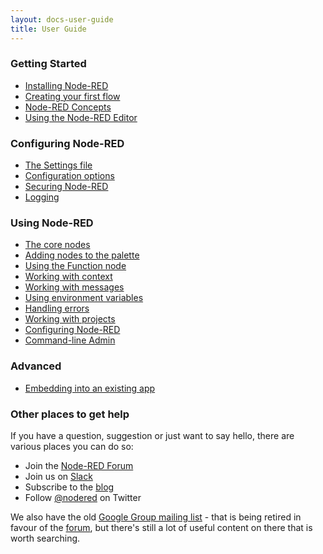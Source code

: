 ```yaml
---
layout: docs-user-guide
title: User Guide
---
```


### Getting Started

 - [Installing Node-RED](/docs/getting-started)
 - [Creating your first flow](/docs/tutorials/first-flow)
 - [Node-RED Concepts](/docs/user-guide/concepts)
 - [Using the Node-RED Editor](/docs/user-guide/editor)

### Configuring Node-RED

 - [The Settings file](/docs/user-guide/runtime/settings-file)
 - [Configuration options](/docs/user-guide/runtime/configuration)
 - [Securing Node-RED](/docs/user-guide/runtime/securing-node-red)
 - [Logging](/docs/user-guide/runtime/logging)

### Using Node-RED

- [The core nodes](/docs/user-guide/nodes)
- [Adding nodes to the palette](/docs/user-guide/runtime/adding-nodes)
- [Using the Function node](/docs/user-guide/writing-functions)
- [Working with context](/docs/user-guide/context)
- [Working with messages](/docs/user-guide/messages)
- [Using environment variables](/docs/user-guide/environment-variables)
- [Handling errors](/docs/user-guide/handling-errors)
- [Working with projects](/docs/user-guide/projects)
- [Configuring Node-RED](/docs/user-guide/configuration)
- [Command-line Admin](/docs/user-guide/node-red-admin)

### Advanced

- [Embedding into an existing app](/docs/user-guide/runtime/embedding)

### Other places to get help

If you have a question, suggestion or just want to say hello, there are various
places you can do so:

 - Join the [Node-RED Forum](https://discourse.nodered.org)
 - Join us on [Slack](http://nodered.org/slack/)
 - Subscribe to the [blog](http://blog.nodered.org)
 - Follow [@nodered](http://twitter.com/nodered) on Twitter

We also have the old [Google Group mailing list](https://groups.google.com/forum/#!forum/node-red) - that is being retired in favour of the [forum](https://discourse.nodered.org), but there's still a lot of useful content on there that is worth searching.
